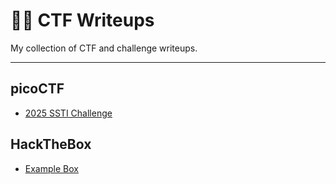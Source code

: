 # 🏴‍☠️ CTF Writeups

My collection of CTF and challenge writeups.

---

## picoCTF
- [2025 SSTI Challenge](picoCTF/2025-SSTI.md)

## HackTheBox
- [Example Box](HTB/example-box.md)

